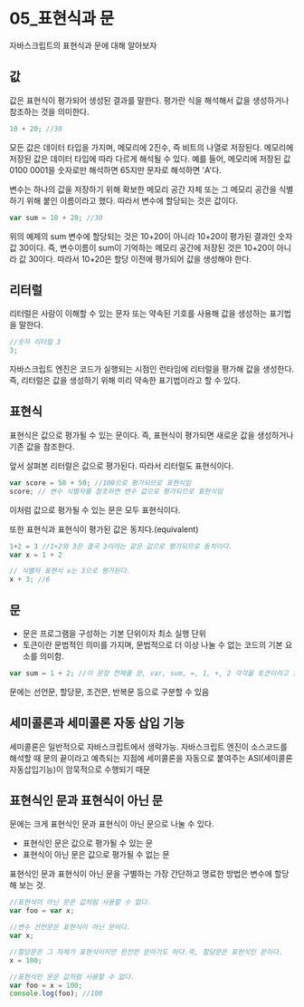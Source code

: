 # 05\_표현식과 문

자바스크립트의 표현식과 문에 대해 알아보자

## 값

값은 표현식이 평가되어 생성된 결과를 말한다. 평가란 식을 해석해서 값을 생성하거나 참조하는 것을 의미한다.

```javascript //10+20은 평가되어 숫자 값 30을 생성한다.
10 + 20; //30
```

모든 값은 데이터 타입을 가지며, 메모리에 2진수, 즉 비트의 나열로 저장된다. 메모리에 저장된 값은 데이터 타입에 따라 다르게 해석될 수 있다. 예를 들어, 메모리에 저장된 값 0100 0001을 숫자로만 해석하면 65지만 문자로 해석하면 'A'다.

변수는 하나의 값을 저장하기 위해 확보한 메모리 공간 자체 또는 그 메모리 공간을 식별하기 위해 붙인 이름이라고 했다. 따라서 변수에 할당되는 것은 값이다.

```javascript //10+20은 평가되어 숫자 값 30을 생성한다.
var sum = 10 + 20; //30
```

위의 예제의 sum 변수에 할당되는 것은 10+20이 아니라 10+20이 평가된 결과인 숫자 값 30이다. 즉, 변수이름이 sum이 기억하는 메모리 공간에 저장된 것은 10+20이 아니라 값 30이다. 따라서 10+20은 할당 이전에 평가되어 값을 생성해야 한다.

## 리터럴

리터럴은 사람이 이해할 수 있는 문자 또는 약속된 기호를 사용해 값을 생성하는 표기법을 말한다.

```javascript
//숫자 리터럴 3
3;
```

자바스크립트 엔진은 코드가 실행되는 시점인 런타임에 리터럴을 평가해 값을 생성한다. 즉, 리터럴은 값을 생성하기 위해 미리 약속한 표기법이라고 할 수 있다.

## 표현식

표현식은 값으로 평가될 수 있는 문이다. 즉, 표현식이 평가되면 새로운 값을 생성하거나 기존 값을 참조한다.

앞서 살펴본 리터럴은 값으로 평가된다. 따라서 리터럴도 표현식이다.

```javascript
var score = 50 + 50; //100으로 평가되므로 표현식임
score; // 변수 식별자를 참조하면 변수 값으로 평가되므로 표현식임
```

이처럼 값으로 평가될 수 있는 문은 모두 표현식이다.

또한 표현식과 표현식이 평가된 값은 동치다.(equivalent)

```javascript
1+2 = 3 //1+2와 3은 결국 3이라는 같은 값으로 평가되므로 동치이다.
var x = 1 + 2

// 식별자 표현식 x는 3으로 평가된다.
x + 3; //6
```

## 문

- 문은 프로그램을 구성하는 기본 단위이자 최소 실행 단위
- 토큰이란 문법적인 의미를 가지며, 문법적으로 더 이상 나눌 수 없는 코드의 기본 요소를 의미함.

```javascript
var sum = 1 + 2; //이 문장 전체를 문, var, sum, =, 1, +, 2 각각을 토큰이라고 함
```

문에는 선언문, 할당문, 조건믄, 반복문 등으로 구분할 수 있음

## 세미콜론과 세미콜론 자동 삽입 기능

세미콜론은 일반적으로 자바스크립트에서 생략가능.
자바스크립트 엔진이 소스코드를 해석할 때 문의 끝이라고 예측되는 지점에 세미콜론을 자동으로 붙여주는 ASI(세미콜론 자동삽입기능)이 암묵적으로 수행되기 때문

## 표현식인 문과 표현식이 아닌 문

문에는 크게 표현식인 문과 표현식이 아닌 문으로 나눌 수 있다.

- 표현식인 문은 값으로 평가될 수 있는 문
- 표현식이 아닌 문은 값으로 평가될 수 없는 문

표현식인 문과 표현식이 아닌 문을 구별하는 가장 간단하고 명료한 방법은 변수에 할당해 보는 것.

```javascript
//표현식이 아닌 문은 값처럼 사용할 수 없다.
var foo = var x;

//변수 선언문은 표현식이 아닌 문이다.
var x;

//할당문은 그 자체가 표현식이지만 완전한 문이기도 하다.즉, 할당문은 표현식인 문이다.
x = 100;

//표현식인 문은 값처럼 사용할 수 없다.
var foo = x = 100;
console.log(foo); //100
```
